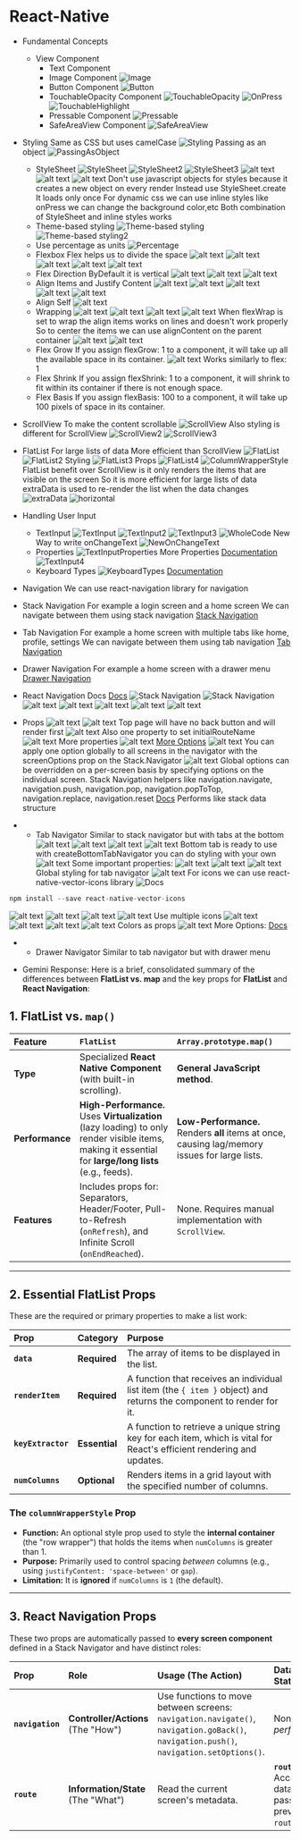 # React-Native

- Fundamental Concepts

  - View Component
    - Text Component
    - Image Component
      ![Image](Images/image.png)
    - Button Component
      ![Button](Images/image-1.png)
    - TouchableOpacity Component
      ![TouchableOpacity](Images/image-2.png)
      ![OnPress](Images/image-3.png)
      ![TouchableHighlight](Images/image-4.png)
    - Pressable Component
      ![Pressable](Images/image-5.png)
    - SafeAreaView Component
      ![SafeAreaView](Images/image-6.png)

- Styling
  Same as CSS but uses camelCase
  ![Styling](Images/image-7.png)
  Passing as an object
  ![PassingAsObject](Images/image-8.png)
  - StyleSheet
    ![StyleSheet](Images/image-9.png)
    ![StyleSheet2](Images/image-10.png)
    ![StyleSheet3](Images/image-11.png)
    ![alt text](Images/image-12.png)
    ![alt text](Images/image-13.png)
    ![alt text](Images/image-14.png)
    Don't use javascript objects for styles because it creates a new object on every render
    Instead use StyleSheet.create
    It loads only once
    For dynamic css we can use inline styles
    like onPress we can change the background color,etc
    Both combination of StyleSheet and inline styles works
  - Theme-based styling
    ![Theme-based styling](Images/image-15.png)
    ![Theme-based styling2](Images/image-16.png)
  - Use percentage as units
    ![Percentage](Images/image-17.png)
  - Flexbox
    Flex helps us to divide the space
    ![alt text](Images/image-18.png)
    ![alt text](Images/image-19.png)
    ![alt text](Images/image-20.png)
    ![alt text](Images/image-21.png)
    ![alt text](Images/image-22.png)
  - Flex Direction
    ByDefault it is vertical
    ![alt text](Images/image-23.png)
    ![alt text](Images/image-24.png)
    ![alt text](Images/image-25.png)
  - Align Items and Justify Content
    ![alt text](Images/image-26.png)
    ![alt text](Images/image-27.png)
    ![alt text](Images/image-28.png)
    ![alt text](Images/image-29.png)
    ![alt text](Images/image-30.png)
  - Align Self
    ![alt text](Images/image-31.png)
  - Wrapping
    ![alt text](Images/image-32.png)
    ![alt text](Images/image-33.png)
    ![alt text](Images/image-34.png)
    ![alt text](Images/image-35.png)
    When flexWrap is set to wrap the align items works on lines and doesn't work properly
    So to center the items we can use alignContent on the parent container
    ![alt text](Images/image-36.png)
    ![alt text](Images/image-37.png)
  - Flex Grow
    If you assign flexGrow: 1 to a component, it will take up all the available space in its container.
    ![alt text](Images/image-38.png)
    Works similarly to flex: 1
  - Flex Shrink
    If you assign flexShrink: 1 to a component, it will shrink to fit within its container if there is not enough space.
  - Flex Basis
    If you assign flexBasis: 100 to a component, it will take up 100 pixels of space in its container.

- ScrollView
  To make the content scrollable
  ![ScrollView](Images/image-39.png)
  Also styling is different for ScrollView
  ![ScrollView2](Images/image-40.png)
  ![ScrollView3](Images/image-41.png)
- FlatList
  For large lists of data
  More efficient than ScrollView
  ![FlatList](Images/image-42.png)
  ![FlatList2](Images/image-43.png)
  Styling
  ![FlatList3](Images/image-44.png)
  Props
  ![FlatList4](Images/image-45.png)
  ![ColumnWrapperStyle](Images/image-46.png)
  FlatList benefit over ScrollView is it only renders the items that are visible on the screen
  So it is more efficient for large lists of data
  extraData is used to re-render the list when the data changes
  ![extraData](Images/image-47.png)
  ![horizontal](Images/image-48.png)

- Handling User Input
  - TextInput
  ![TextInput](Images/image-49.png)
  ![TextInput2](Images/image-50.png)
  ![TextInput3](Images/image-51.png)
  ![WholeCode](Images/image-52.png)
  New Way to write onChangeText
  ![NewOnChangeText](Images/image-52.png)
  - Properties
  ![TextInputProperties](Images/image-53.png)
  More Properties
  [Documentation](https://reactnative.dev/docs/textInput)
  ![TextInput4](Images/image-54.png)
  - Keyboard Types
  ![KeyboardTypes](Images/image-55.png)
  [Documentation](https://reactnative.dev/docs/textInput#keyboardtype)

- Navigation
  We can use react-navigation library for navigation
 - Stack Navigation
  For example a login screen and a home screen
  We can navigate between them using stack navigation
  [Stack Navigation](https://reactnavigation.org/docs/native-stack-navigator/)
 - Tab Navigation
   For example a home screen with multiple tabs like home, profile, settings
   We can navigate between them using tab navigation
   [Tab Navigation](https://reactnavigation.org/docs/bottom-tab-navigator/)
 - Drawer Navigation
   For example a home screen with a drawer menu
   [Drawer Navigation](https://reactnavigation.org/docs/drawer-navigator/)
 - React Navigation Docs
   [Docs](https://reactnavigation.org/docs/getting-started/)
  ![Stack Navigation](Images/image-56.png)
  ![Stack Navigation](Images/image-57.png)
  ![alt text](Images/image-58.png)
  ![alt text](Images/image-59.png)
  ![alt text](Images/image-60.png)
  ![alt text](Images/image-61.png)
  ![alt text](Images/image-62.png)
  - Props
   ![alt text](Images/image-63.png)
   ![alt text](Images/image-64.png)
  Top page will have no back button and will render first
  ![alt text](Images/image-65.png)
  Also one property to set initialRouteName
  ![alt text](Images/image-66.png)
  More properties
  ![alt text](Images/image-67.png)
  [More Options](https://reactnavigation.org/docs/native-stack-navigator/#options)
  ![alt text](Images/image-68.png)
  You can apply one option globally to all screens in the navigator with the screenOptions prop on the Stack.Navigator
  ![alt text](Images/image-69.png)
  Global options can be overridden on a per-screen basis by specifying options on the individual screen.
  Stack Navigation helpers like navigation.navigate, navigation.push, navigation.pop, navigation.popToTop, navigation.replace, navigation.reset
  [Docs](https://reactnavigation.org/docs/native-stack-navigator/#helpers)
  Performs like stack data structure
  - - Tab Navigator
  Similar to stack navigator but with tabs at the bottom
  ![alt text](Images/image-70.png)
  ![alt text](Images/image-71.png)
  ![alt text](Images/image-72.png)
  ![alt text](Images/image-73.png)
  Bottom tab is ready to use with createBottomTabNavigator you can do styling with your own
  ![alt text](Images/image-74.png)
  Some important properties:
  ![alt text](Images/image-75.png)
  ![alt text](Images/image-76.png)
  ![alt text](Images/image-77.png)
  Global styling for tab navigator
  ![alt text](Images/image-78.png)
  For icons we can use react-native-vector-icons library
  ![Docs](https://oblador.github.io/react-native-vector-icons/)
  ```js
  npm install --save react-native-vector-icons
  ```
  ![alt text](Images/image-79.png)
  ![alt text](Images/image-80.png)
  ![alt text](Images/image-81.png)
  ![alt text](Images/image-82.png)
  Use multiple icons
  ![alt text](Images/image-83.png)
  ![alt text](Images/image-84.png)
  ![alt text](Images/image-85.png)
  ![alt text](Images/image-86.png)
  Colors as props
  ![alt text](Images/image-87.png)
  More Options:
  [Docs](https://reactnavigation.org/docs/bottom-tab-navigator/#options)
  - - Drawer Navigator
  Similar to tab navigator but with drawer menu


- Gemini Response:
Here is a brief, consolidated summary of the differences between **FlatList vs. map** and the key props for **FlatList** and **React Navigation**:

## 1. FlatList vs. `map()`

| Feature | `FlatList` | `Array.prototype.map()` |
| :--- | :--- | :--- |
| **Type** | Specialized **React Native Component** (with built-in scrolling). | **General JavaScript method**. |
| **Performance** | **High-Performance.** Uses **Virtualization** (lazy loading) to only render visible items, making it essential for **large/long lists** (e.g., feeds). | **Low-Performance.** Renders **all** items at once, causing lag/memory issues for large lists. |
| **Features** | Includes props for: Separators, Header/Footer, Pull-to-Refresh (`onRefresh`), and Infinite Scroll (`onEndReached`). | None. Requires manual implementation with `ScrollView`. |

---

## 2. Essential FlatList Props

These are the required or primary properties to make a list work:

| Prop | Category | Purpose |
| :--- | :--- | :--- |
| **`data`** | **Required** | The array of items to be displayed in the list. |
| **`renderItem`** | **Required** | A function that receives an individual list item (the `{ item }` object) and returns the component to render for it. |
| **`keyExtractor`** | **Essential** | A function to retrieve a unique string key for each item, which is vital for React's efficient rendering and updates. |
| **`numColumns`** | **Optional** | Renders items in a grid layout with the specified number of columns. |

### The `columnWrapperStyle` Prop

* **Function:** An optional style prop used to style the **internal container** (the "row wrapper") that holds the items when `numColumns` is greater than 1.
* **Purpose:** Primarily used to control spacing *between* columns (e.g., using `justifyContent: 'space-between'` or `gap`).
* **Limitation:** It is **ignored** if `numColumns` is `1` (the default).

---

## 3. React Navigation Props

These two props are automatically passed to **every screen component** defined in a Stack Navigator and have distinct roles:

| Prop | Role | Usage (The Action) | Data Access (The State) |
| :--- | :--- | :--- | :--- |
| **`navigation`** | **Controller/Actions** (The "How") | Use functions to move between screens: `navigation.navigate()`, `navigation.goBack()`, `navigation.push()`, `navigation.setOptions()`. | None. Used to *perform* navigation. |
| **`route`** | **Information/State** (The "What") | Read the current screen's metadata. | **`route.params`**: Accesses the data/parameters passed from the previous screen (e.g., `route.params.itemId`). |
